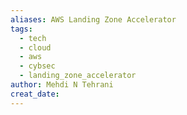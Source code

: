 ```yaml
---
aliases: AWS Landing Zone Accelerator
tags:
  - tech
  - cloud 
  - aws
  - cybsec
  - landing_zone_accelerator
author: Mehdi N Tehrani
creat_date:
---
```


# 